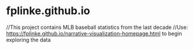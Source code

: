 # fplinke.github.io

//This project contains MLB baseball statistics from the last decade
//Use: https://fplinke.github.io/narrative-visualization-homepage.html to begin exploring the data
